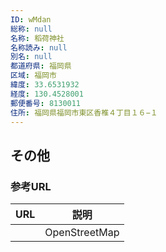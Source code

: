 ```yaml
---
ID: wMdan
総称: null
名称: 稻荷神社
名称読み: null
別名: null
都道府県: 福岡県
区域: 福岡市
緯度: 33.6531932
経度: 130.4528001
郵便番号: 8130011
住所: 福岡県福岡市東区香椎４丁目１６−１
---
```


## その他

### 参考URL

| URL | 説明          |
| --- | ------------- |
|     | OpenStreetMap |
